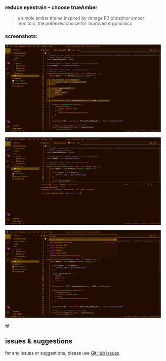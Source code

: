 ### reduce eyestrain – choose trueAmber

> a simple amber theme inspired by vintage P3 phosphor amber monitors, the preferred choice for improved ergonomics

### screenshots:

![screenshot 1](https://raw.githubusercontent.com/headintheclout/trueAmber/main/trueamber/images/trueAmber1.jpeg)

![screenshot 2](https://raw.githubusercontent.com/headintheclout/trueAmber/main/trueamber/images/trueAmber2.jpeg)

![screenshot 3](https://raw.githubusercontent.com/headintheclout/trueAmber/main/trueamber/images/trueAmber3.jpeg)

😎

## issues & suggestions

for any issues or suggestions, please use [GitHub issues](https://github.com/headintheclout/trueAmber/issues).

